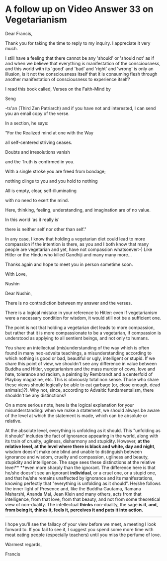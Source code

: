 # A follow up on Video Answer 33 on Vegetarianism

Dear Francis,

Thank you for taking the time to reply to my inquiry. I appreciate it very much.

I still have a feeling that there cannot be any 'should' or 'should not' as if and when we believe that everything is manifestation of the consciousness, and this world with its 'good' and 'bad' and 'right' and 'wrong' is only an illusion, is it not the consciousness itself that it is consuming flesh through another manifestation of consciousness to experience itself?

I read this book called, Verses on the Faith-Mind by

Seng

-ts'an (Third Zen Patriarch) and if you have not and interested, I can send you an email copy of the verse.

In a section, he says:

"For the Realized mind at one with the Way

all self-centered striving ceases.

Doubts and irresolutions vanish

and the Truth is confirmed in you.

With a single stroke you are freed from bondage;

nothing clings to you and you hold to nothing

All is empty, clear, self-illuminating

with no need to exert the mind.

Here, thinking, feeling, understanding, and imagination are of no value.

In this world 'as it really is'

there is neither self nor other than self."

In any case, I know that holding a vegetarian diet could lead to more compassion if the intention is there, as you and I both know that many people are vegetarian and yet, have not compassion whatsoever:-) Like Hitler or the Hindu who killed Gandhiji and many many more...

Thanks again and hope to meet you in person sometime soon.

With Love,

Nushin

Dear Nushin,

There is no contradiction between my answer and the verses.

There is a logical mistake in your reference to Hitler: even if vegetarianism were a necessary condition for wisdom, it would still not be a sufficient one.

The point is not that holding a vegetarian diet leads to more compassion, but rather that it is more compassionate to be a vegetarian, if compassion is understood as applying to all sentient beings, and not only to humans.

You share an intellectual (mis)understanding of the way which is often found in many neo-advaita teachings, a misunderstanding according to which nothing is good or bad, beautiful or ugly, intelligent or stupid. If we share this point of view, we shouldn't see any difference in value between Buddha and Hitler, vegetarianism and the mass murder of cows, love and hate, tolerance and racism, a painting by Rembrandt and a centerfold of Playboy magazine, etc. This is obviously total non sense. Those who share these views should logically be able to eat garbage (or, close enough, dead animals:)?). Why not, since, according to Advaitic fundamentalism, there shouldn't be any distinctions?

On a more serious note, here is the logical explanation for your misunderstanding: when we make a statement, we should always be aware of the level at which the statement is made, which can be absolute or relative.

At the absolute level, everything is unfolding as it should. This "unfolding as it should" includes the fact of ignorance appearing in the world, along with its train of cruelty, ugliness, disharmony and stupidity. However, **at the relative level, at the level where there is black and white, day and night**, wisdom doesn't make one blind and unable to distinguish between ignorance and wisdom, cruelty and compassion, ugliness and beauty, stupidity and intelligence. The sage sees these distinctions at the relative level** **even more sharply than the ignorant. The difference here is that he/she doesn't see an ignorant **individual**, or a cruel one, or a stupid one, and that he/she remains unaffected by ignorance and its manifestations, knowing perfectly that "everything is unfolding as it should". He/she follows the inner light of Presence and, like the Buddha Gautama, Ramana Maharshi, Ananda Mai, Jean Klein and many others, acts from that intelligence, from that love, from that beauty, and not from some theoretical view of non-duality. The intellectual **thinks** non-duality, the sage **is it, and, from being it, thinks it, feels it, perceives it and puts it into action.**

**** 

I hope you'll see the fallacy of your view before we meet, a meeting I look forward to. If you fail to see it, I suggest you spend some more time with meat eating people (especially teachers) until you miss the perfume of love.

Warmest regards,

Francis

